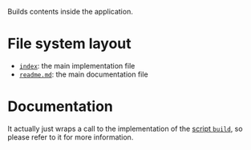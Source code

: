 Builds contents inside the application.





# File system layout

- [`index`](./index): the main implementation file
- [`readme.md`](./readme.md): the main documentation file




# Documentation 

It actually just wraps a call to the implementation of the [script `build`](/scripts/build), so please refer to it for more information.
